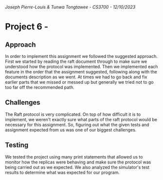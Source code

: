 
*Joseph Pierre-Louis & Tunwa Tongtawee - CS3700 - 12/10/2023*
# Project 6 - 


## Approach

In order to implement this assignment we followed the suggested approach. First we started by reading the raft document through to make sure we understood how the protocol was implemented. Then we implemented each feature in the order that the assignment suggested, following along with the documents description as we went. At times we had to go back and fix earlier parts that we missed or messed up but generally we tried not to go too far off the recommended path. 
 

## Challenges

The Raft protocol is very complicated. On top of how difficult it is to implement, we weren't exactly sure what parts of the raft protocol would be necessary for this assignment. So, figuring out what the given tests and assignment expected from us was one of our biggest challenges.

## Testing

We tested the project using many print statements that allowed us to monitor how the replicas were behaving and make sure the protocol was being carried out as we expected. We also analyzed the simulator's test results to determine what was expected for our program.
